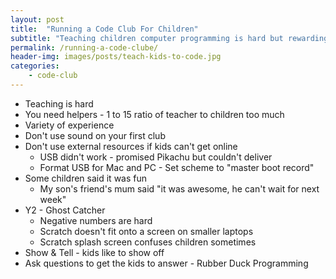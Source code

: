 ```yaml
---
layout: post
title:  "Running a Code Club For Children"
subtitle: "Teaching children computer programming is hard but rewarding"
permalink: /running-a-code-clube/
header-img: images/posts/teach-kids-to-code.jpg
categories:
    - code-club
---
```


* Teaching is hard
* You need helpers - 1 to 15 ratio of teacher to children too much
* Variety of experience
* Don't use sound on your first club
* Don't use external resources if kids can't get online
  * USB didn't work - promised Pikachu but couldn't deliver
  * Format USB for Mac and PC - Set scheme to "master boot record"
* Some children said it was fun
  * My son's friend's mum said "it was awesome, he can't wait for next week"
* Y2 - Ghost Catcher
  * Negative numbers are hard
  * Scratch doesn't fit onto a screen on smaller laptops
  * Scratch splash screen confuses children sometimes
* Show & Tell - kids like to show off
* Ask questions to get the kids to answer - Rubber Duck Programming
